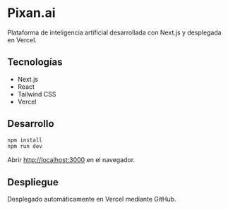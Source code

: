 # Pixan.ai

Plataforma de inteligencia artificial desarrollada con Next.js y desplegada en Vercel.

## Tecnologías

- Next.js
- React
- Tailwind CSS
- Vercel

## Desarrollo

```bash
npm install
npm run dev
```

Abrir [http://localhost:3000](http://localhost:3000) en el navegador.

## Despliegue

Desplegado automáticamente en Vercel mediante GitHub.
